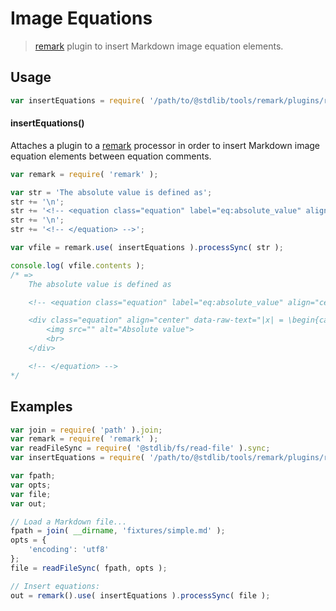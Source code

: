 # Image Equations

> [remark][remark] plugin to insert Markdown image equation elements.

<section class="usage">

## Usage

```javascript
var insertEquations = require( '/path/to/@stdlib/tools/remark/plugins/remark-img-equations' );
```

#### insertEquations()

Attaches a plugin to a [remark][remark] processor in order to insert Markdown image equation elements between equation comments.

<!-- eslint-disable no-useless-escape -->

```javascript
var remark = require( 'remark' );

var str = 'The absolute value is defined as';
str += '\n';
str += '<!-- <equation class="equation" label="eq:absolute_value" align="center" raw="|x| = \begin{cases} x & \textrm{if}\ x \geq 0 \\ -x & \textrm{if}\ x < 0\end{cases}" alt="Absolute value"> -->\n';
str += '\n';
str += '<!-- </equation> -->';

var vfile = remark.use( insertEquations ).processSync( str );

console.log( vfile.contents );
/* =>
    The absolute value is defined as

    <!-- <equation class="equation" label="eq:absolute_value" align="center" raw="|x| = \begin{cases} x & \textrm{if}\ x \geq 0 \\ -x & \textrm{if}\ x < 0\end{cases}" alt="Absolute value"> -->

    <div class="equation" align="center" data-raw-text="|x| = \begin{cases} x & \textrm{if}\ x \geq 0 \\ -x & \textrm{if}\ x < 0\end{cases}" data-equation="eq:absolute_value">
        <img src="" alt="Absolute value">
        <br>
    </div>

    <!-- </equation> -->
*/
```

</section>

<!-- /.usage -->

<section class="examples">

## Examples

<!-- eslint no-undef: "error" -->

```javascript
var join = require( 'path' ).join;
var remark = require( 'remark' );
var readFileSync = require( '@stdlib/fs/read-file' ).sync;
var insertEquations = require( '/path/to/@stdlib/tools/remark/plugins/remark-img-equations' );

var fpath;
var opts;
var file;
var out;

// Load a Markdown file...
fpath = join( __dirname, 'fixtures/simple.md' );
opts = {
    'encoding': 'utf8'
};
file = readFileSync( fpath, opts );

// Insert equations:
out = remark().use( insertEquations ).processSync( file );
```

</section>

<!-- /.examples -->

<section class="links">

[remark]: https://github.com/wooorm/remark

</section>

<!-- /.links -->
